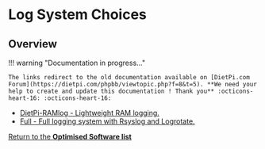 # Log System Choices

## Overview

!!! warning "Documentation in progress..."

    The links redirect to the old documentation available on [DietPi.com Forum](https://dietpi.com/phpbb/viewtopic.php?f=8&t=5). **We need your help to create and update this documentation ! Thank you** :octicons-heart-16: :octicons-heart-16:

- [DietPi-RAMlog - Lightweight RAM logging.](https://dietpi.com/phpbb/viewtopic.php?p=68#p68)
- [Full - Full logging system with Rsyslog and Logrotate.](https://dietpi.com/phpbb/viewtopic.php?p=68#p68)

[Return to the **Optimised Software list**](../../dietpi_optimised_software)
